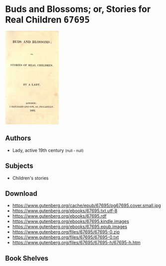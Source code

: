 # Buds and Blossoms; or, Stories for Real Children <kbd>67695</kbd>

![](./cover.medium.jpg "")

## Authors


 - Lady, active 19th century <small>(null - null)</small>

## Subjects


 - Children's stories

## Download


 - https://www.gutenberg.org/cache/epub/67695/pg67695.cover.small.jpg
 - https://www.gutenberg.org/ebooks/67695.txt.utf-8
 - https://www.gutenberg.org/ebooks/67695.rdf
 - https://www.gutenberg.org/ebooks/67695.kindle.images
 - https://www.gutenberg.org/ebooks/67695.epub.images
 - https://www.gutenberg.org/files/67695/67695-0.zip
 - https://www.gutenberg.org/files/67695/67695-0.txt
 - https://www.gutenberg.org/files/67695/67695-h/67695-h.htm

## Book Shelves


